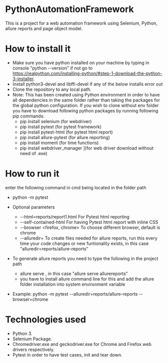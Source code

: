 # PythonAutomationFramework
This is a project for a web automation framework using Selenium, Python, allure reports and page object model.

# How to install it
* Make sure you have python installed on your machine by typing in console "python --version" if not go to https://realpython.com/installing-python/#step-1-download-the-python-3-installer.
* Install python3-devel and libffi-devel if any of the below installs error out
* Clone the repository to any local path.
* Note: This has been created using Python environment in order to have all dependencies in the same folder rather than taking the packages for the global python configuration. If you wish to clone without env folder you have to download following python packages by running following pip commands:
  - pip install selenium (for webdriver)
  - pip install pytest (for pytest framework)
  - pip install pytest-html (for pytest html report)
  - pip install allure-pytest (for allure reporting)
  - pip install moment (for time functions)
  - pip install webdriver_manager ](for web driver download without need of .exe)

# How to run it
enter the following command in cmd being located in the folder path
  - python -m pytest 
* Optional parameters
  - --html=reports/report1.html For Pytest html reporting
  - --self-contained-html For having Pytest html report with inline CSS
  - --browser <firefox, chrome> To choose different browser, default is chrome
  - --alluredir=<path> To create files needed for allure reports, run this every time your code changes
    or new funtionality exists, in this case "alluredir=reports/allure-reports"
* To generate allure reports you need to type the following in the project path
  - allure serve <path where allure files are>, in this case "allure serve allurereports"
  - you have to install allure command line for this and add the allure folder installation into system environment variable

* Example: python -m pytest --alluredir=reports/allure-reports --browser=chrome
   

# Technologies used
* Python 3.
* Selenium Package.
* Chromedriver.exe and geckodriver.exe for Chrome and Firefox web drivers respectively.
* Pytest in order to have test cases, init and tear down.
